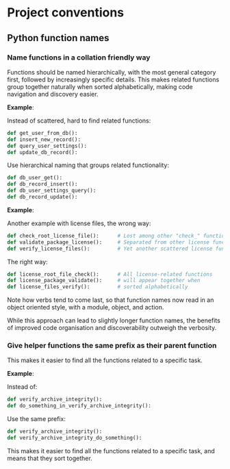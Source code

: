 # Project conventions

## Python function names

### Name functions in a collation friendly way

Functions should be named hierarchically, with the most general category first, followed by increasingly specific details. This makes related functions group together naturally when sorted alphabetically, making code navigation and discovery easier.

**Example**:

Instead of scattered, hard to find related functions:

```python
def get_user_from_db():
def insert_new_record():
def query_user_settings():
def update_db_record():
```

Use hierarchical naming that groups related functionality:

```python
def db_user_get():
def db_record_insert():
def db_user_settings_query():
def db_record_update():
```

**Example**:

Another example with license files, the wrong way:

```python
def check_root_license_file():      # Lost among other "check_" functions
def validate_package_license():     # Separated from other license functions
def verify_license_files():         # Yet another scattered license function
```

The right way:

```python
def license_root_file_check():      # All license-related functions
def license_package_validate():     # will appear together when
def license_files_verify():         # sorted alphabetically
```

Note how verbs tend to come last, so that function names now read in an object oriented style, with a module, object, and action.

While this approach can lead to slightly longer function names, the benefits of improved code organisation and discoverability outweigh the verbosity.

### Give helper functions the same prefix as their parent function

This makes it easier to find all the functions related to a specific task.

**Example**:

Instead of:

```python
def verify_archive_integrity():
def do_something_in_verify_archive_integrity():
```

Use the same prefix:

```python
def verify_archive_integrity():
def verify_archive_integrity_do_something():
```

This makes it easier to find all the functions related to a specific task, and means that they sort together.
